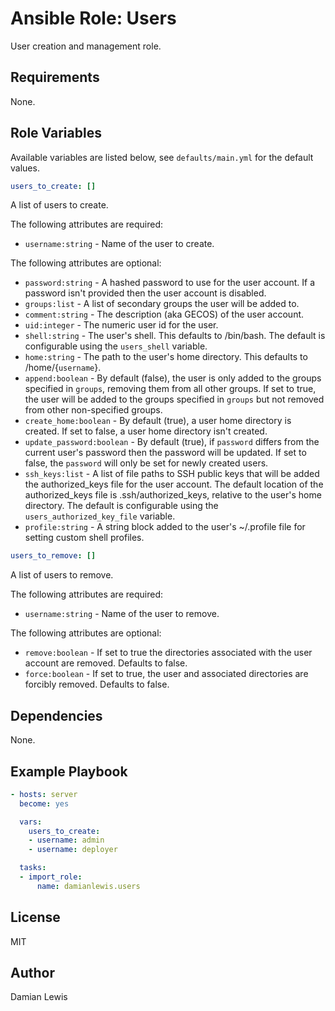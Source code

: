 # Ansible Role: Users
User creation and management role.

## Requirements
None.

## Role Variables
Available variables are listed below, see `defaults/main.yml` for the default values.

```yaml
users_to_create: []
```
A list of users to create.

The following attributes are required:
- `username:string` - Name of the user to create.

The following attributes are optional:
- `password:string` - A hashed password to use for the user account. If a password isn't provided then the user account is disabled.
- `groups:list` - A list of secondary groups the user will be added to.
- `comment:string` - The description (aka GECOS) of the user account.
- `uid:integer` - The numeric user id for the user.
- `shell:string` - The user's shell. This defaults to /bin/bash. The default is configurable using the `users_shell` variable.
- `home:string` - The path to the user's home directory. This defaults to /home/{`username`}.
- `append:boolean` - By default (false), the user is only added to the groups specified in `groups`, removing them from all other groups. If set to true, the user will be added to the groups specified in `groups` but not removed from other non-specified groups.
- `create_home:boolean` - By default (true), a user home directory is created. If set to false, a user home directory isn't created. 
- `update_password:boolean` - By default (true), if `password` differs from the current user's password then the password will be updated. If set to false, the `password` will only be set for newly created users.
- `ssh_keys:list` - A list of file paths to SSH public keys that will be added the authorized_keys file for the user account. The default location of the authorized_keys file is .ssh/authorized_keys, relative to the user's home directory. The default is configurable using the `users_authorized_key_file` variable.
- `profile:string` - A string block added to the user's ~/.profile file for setting custom shell profiles.

```yaml
users_to_remove: []
```
A list of users to remove.

The following attributes are required:
- `username:string` - Name of the user to remove.

The following attributes are optional:
- `remove:boolean` - If set to true the directories associated with the user account are removed. Defaults to false.
- `force:boolean` - If set to true, the user and associated directories are forcibly removed. Defaults to false.

## Dependencies
None.

## Example Playbook
```yaml
- hosts: server
  become: yes

  vars:
    users_to_create:
    - username: admin
    - username: deployer

  tasks:
  - import_role:
      name: damianlewis.users
```

## License
MIT

## Author
Damian Lewis